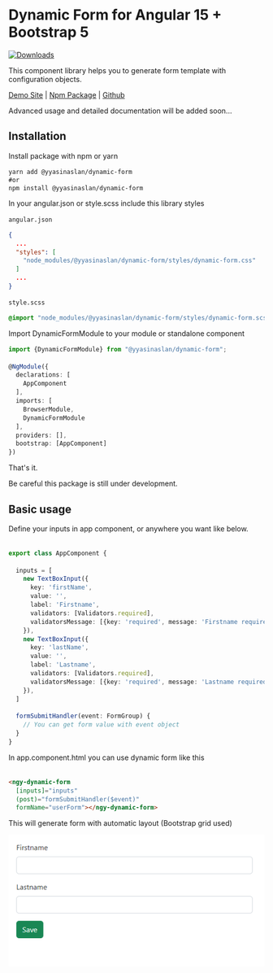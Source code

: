 # Dynamic Form for Angular 15 + Bootstrap 5

[![Downloads](https://img.shields.io/npm/dm/@yyasinaslan/dynamic-form?style=flat-square)](https://www.npmjs.com/package/@yyasinaslan/dynamic-form)

This component library helps you to generate form template with configuration objects.

[Demo Site](https://dynamic-form-one.vercel.app/) | [Npm Package](https://www.npmjs.com/package/@yyasinaslan/dynamic-form) | [Github](https://github.com/yyasinaslan/dynamic-form)

Advanced usage and detailed documentation will be added soon...

## Installation

Install package with npm or yarn

```shell
yarn add @yyasinaslan/dynamic-form
#or
npm install @yyasinaslan/dynamic-form
```

In your angular.json or style.scss include this library styles

`angular.json`

```json
{
  ...
  "styles": [
    "node_modules/@yyasinaslan/dynamic-form/styles/dynamic-form.css"
  ]
  ...
}
```

`style.scss`

```scss
@import "node_modules/@yyasinaslan/dynamic-form/styles/dynamic-form.scss";
```

Import DynamicFormModule to your module or standalone component

```typescript
import {DynamicFormModule} from "@yyasinaslan/dynamic-form";

@NgModule({
  declarations: [
    AppComponent
  ],
  imports: [
    BrowserModule,
    DynamicFormModule
  ],
  providers: [],
  bootstrap: [AppComponent]
})
```

That's it.

Be careful this package is still under development.

## Basic usage

Define your inputs in app component, or anywhere you want like below.

```typescript

export class AppComponent {

  inputs = [
    new TextBoxInput({
      key: 'firstName',
      value: '',
      label: 'Firstname',
      validators: [Validators.required],
      validatorsMessage: [{key: 'required', message: 'Firstname required'}]
    }),
    new TextBoxInput({
      key: 'lastName',
      value: '',
      label: 'Lastname',
      validators: [Validators.required],
      validatorsMessage: [{key: 'required', message: 'Lastname required'}]
    }),
  ]

  formSubmitHandler(event: FormGroup) {
    // You can get form value with event object
  }
}
```

In app.component.html you can use dynamic form like this

```html

<ngy-dynamic-form
  [inputs]="inputs"
  (post)="formSubmitHandler($event)"
  formName="userForm"></ngy-dynamic-form>
```

This will generate form with automatic layout (Bootstrap grid used)

![](./docs/images/example-form-view.png)
